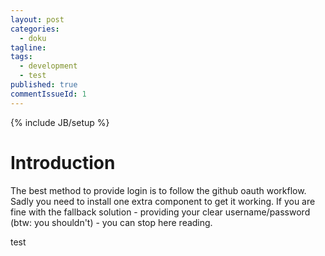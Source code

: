```yaml
---
layout: post
categories: 
  - doku
tagline: 
tags: 
  - development
  - test
published: true
commentIssueId: 1
---
```


{% include JB/setup %}

# Introduction
The best method to provide login is to follow the github oauth workflow. Sadly you need to install one extra component to get it working. If you are fine with the fallback
solution - providing your clear username/password (btw: you shouldn't) - you can stop here reading.

test



